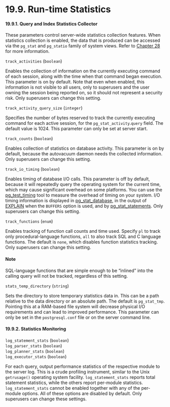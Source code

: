 # 19.9. Run-time Statistics

#### 19.9.1. Query and Index Statistics Collector

These parameters control server-wide statistics collection features. When statistics collection is enabled, the data that is produced can be accessed via the `pg_stat` and `pg_statio` family of system views. Refer to [Chapter 28](https://www.postgresql.org/docs/10/static/monitoring.html) for more information.

`track_activities` \(`boolean`\)

Enables the collection of information on the currently executing command of each session, along with the time when that command began execution. This parameter is on by default. Note that even when enabled, this information is not visible to all users, only to superusers and the user owning the session being reported on, so it should not represent a security risk. Only superusers can change this setting.

`track_activity_query_size` \(`integer`\)

Specifies the number of bytes reserved to track the currently executing command for each active session, for the `pg_stat_activity`.`query` field. The default value is 1024. This parameter can only be set at server start.

`track_counts` \(`boolean`\)

Enables collection of statistics on database activity. This parameter is on by default, because the autovacuum daemon needs the collected information. Only superusers can change this setting.

`track_io_timing` \(`boolean`\)

Enables timing of database I/O calls. This parameter is off by default, because it will repeatedly query the operating system for the current time, which may cause significant overhead on some platforms. You can use the [pg\_test\_timing](https://www.postgresql.org/docs/10/static/pgtesttiming.html) tool to measure the overhead of timing on your system. I/O timing information is displayed in [pg\_stat\_database](https://www.postgresql.org/docs/10/static/monitoring-stats.html#PG-STAT-DATABASE-VIEW), in the output of [EXPLAIN](https://www.postgresql.org/docs/10/static/sql-explain.html) when the `BUFFERS` option is used, and by [pg\_stat\_statements](https://www.postgresql.org/docs/10/static/pgstatstatements.html). Only superusers can change this setting.

`track_functions` \(`enum`\)

Enables tracking of function call counts and time used. Specify `pl` to track only procedural-language functions, `all` to also track SQL and C language functions. The default is `none`, which disables function statistics tracking. Only superusers can change this setting.

#### Note

SQL-language functions that are simple enough to be “inlined” into the calling query will not be tracked, regardless of this setting.

`stats_temp_directory` \(`string`\)

Sets the directory to store temporary statistics data in. This can be a path relative to the data directory or an absolute path. The default is `pg_stat_tmp`. Pointing this at a RAM-based file system will decrease physical I/O requirements and can lead to improved performance. This parameter can only be set in the `postgresql.conf` file or on the server command line.

#### 19.9.2. Statistics Monitoring

`log_statement_stats` \(`boolean`\)   
`log_parser_stats` \(`boolean`\)   
`log_planner_stats` \(`boolean`\)   
`log_executor_stats` \(`boolean`\)

For each query, output performance statistics of the respective module to the server log. This is a crude profiling instrument, similar to the Unix `getrusage()` operating system facility. `log_statement_stats` reports total statement statistics, while the others report per-module statistics. `log_statement_stats` cannot be enabled together with any of the per-module options. All of these options are disabled by default. Only superusers can change these settings.  


